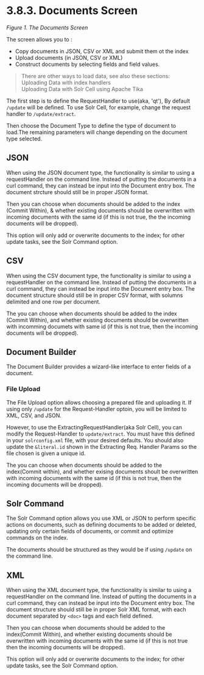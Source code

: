 # 3.8.3. Documents Screen

*Figure 1. The Documents Screen*

The screen allows you to :

* Copy documents in JSON, CSV or XML and submit them ot the index
* Upload documents (in JSON, CSV or XML)
* Construct documents by selecting fields and field values.

> There are other ways to load data, see also these sections: <br/> Uploading Data with index handlers <br/> Uploading Data with Solr Cell using Apache Tika

The first step is to define the RequestHandler to use(aka, 'qt'), By default `/update` will be defined. To use Solr Cell, for example, change the request handler to `/update/extract`.

Then choose the Document Type to define the type of document to load.The remaining parameters will change depending on the document type selected.

## JSON

When using the JSON document type, the functionality is similar to using a requestHandler on the command line. Instead of putting the documents in a curl command, they can instead be input into the Document entry box. The document strcture should still be in proper JSON format.

Then you can choose when documents should be added to the index (Commit Within), & whether existing documents should be overwritten with incoming documents with the same id (if this is not true, the the incoming documents will be dropped).

This option will only add or overwrite documents to the index; for other update tasks, see the Solr Command option.

## CSV

When using the CSV document type, the functionality is similar to using a requestHandler on the command line. Instead of putting the documents in a curl command, they can instead be input into the Document entry box. The document structure should still be in proper CSV format, with solumns delimited and one row per document.

The you can choose when documents should be added to the index (Commit Within), and whether existing documents should be overwritten with incomming documets with same id (if this is not true, then the incoming documents will be dropped).

## Document Builder

The Document Builder provides a wizard-like interface to enter fields of a document.

### File Upload

The File Upload option allows choosing a prepared file and uploading it. If using only `/update` for the Request-Handler optoin, you will be limited to XML, CSV, and JSON.

However, to use the ExtractingRequestHandler(aka Solr Cell), you can modify the Request-Handler to `update/extract`. You must have this defined in your `solrconfig.xml` file, with your desired defaults. You should also update the `&literal.id` shown in the Extracting Req. Handler Params so the file chosen is given a unique id.

The you can choose when documents should be added to the index(Commit within), and whether exising documents shoult be overwritten with incoming documents with the same id (if this is not true, then the incoming documents will be dropped).

## Solr Command

The Solr Command option allows you use XML or JSON to perform specific actions on documents, such as defining documents to be added or deleted, updating only certain fields of documents, or commit and optimize commands on the index.

The documents should be structured as they would be if using `/update` on the command line.

## XML

When using the XML document type, the functionality is similar to using a requestHandler on the command line. Instead of putting the documents in a curl command, they can instead be input into the Document entry box. The document structure should still be in proper Solr XML format, with each document separated by `<doc>` tags and each field defined.

Then you can choose when documents should be added to the index(Commit Within), and whether existing documents should be overwritten with incoming documents with the same id (if this is not true then the incoming documents will be dropped).

This option will only add or overwrite documents to the index; for other update tasks, see the Solr Command option.